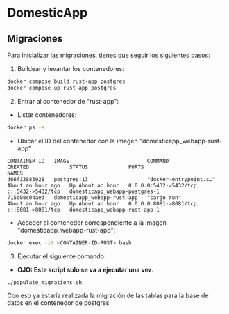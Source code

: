 # DomesticApp

## Migraciones
 
 Para inicializar las migraciones, tienes que seguir los siguientes pasos:

1. Buildear y levantar los contenedores:

```bash
docker compose build rust-app postgres
docker compose up rust-app postgres
```

2. Entrar al contenedor de "rust-app":
    
- Listar contenedores:
    
```bash
docker ps -a 
```

- Ubicar el ID del contenedor con la imagen "domesticapp_webapp-rust-app"

```
CONTAINER ID   IMAGE                         COMMAND                  CREATED             STATUS             PORTS                                       NAMES
d66f13883928   postgres:13                   "docker-entrypoint.s…"   About an hour ago   Up About an hour   0.0.0.0:5432->5432/tcp, :::5432->5432/tcp   domesticapp_webapp-postgres-1
715c08c04aed   domesticapp_webapp-rust-app   "cargo run"              About an hour ago   Up About an hour   0.0.0.0:8081->8081/tcp, :::8081->8081/tcp   domesticapp_webapp-rust-app-1
```

- Acceder al contenedor correspondiente a la imagen "domesticapp_webapp-rust-app":

```bash
docker exec -it <CONTAINER-ID-RUST> bash
```

3. Ejecutar el siguiente comando:
- **OJO: Este script solo se va a ejecutar una vez.**

```bash
./populate_migrations.sh
```

Con eso ya estaría realizada la migración de las tablas para la base de datos en el contenedor de postgres
